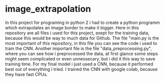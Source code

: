 # image_extrapolation
In this project for programing in python 2 i had to create a python programm which extrapolates an image border to make it bigger. 
Here in this repository are all files i used for this project, exept for the training data, because this would be way to much data for Github. The file "main.py is the most important of this repository, in this file you can see the code i used to train the CNN. Another important file is the file "data_preprocessing.py", where you can see how i preprocessed the data, at first glance some steps might seem complicated or even unnessecary, but i did it this way to save training time.
For my final model i just used a CNN, because it performed best out of everything i tried. I trained the CNN with google colab, because they have fast CPUs.
